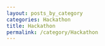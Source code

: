 ```yaml
---
layout: posts_by_category
categories: Hackathon
title: Hackathon
permalink: /category/Hackathon
---
```

